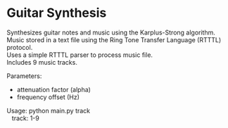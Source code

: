 Guitar Synthesis
================

Synthesizes guitar notes and music using the Karplus-Strong algorithm.  
Music stored in a text file using the Ring Tone Transfer Language (RTTTL) protocol.  
Uses a simple RTTTL parser to process music file.  
Includes 9 music tracks.

Parameters:
* attenuation factor (alpha)
* frequency offset (Hz)

Usage: python main.py track  
&nbsp;&nbsp;
track: 1-9
